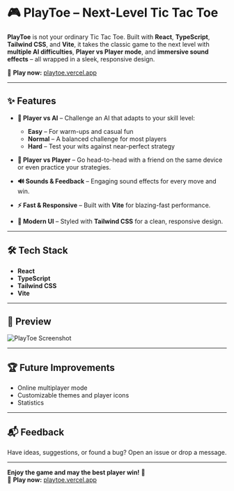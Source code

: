 # 🎮 PlayToe – Next-Level Tic Tac Toe

**PlayToe** is not your ordinary Tic Tac Toe. Built with **React**, **TypeScript**, **Tailwind CSS**, and **Vite**, it takes the classic game to the next level with **multiple AI difficulties**, **Player vs Player mode**, and **immersive sound effects** – all wrapped in a sleek, responsive design.

🔗 **Play now:** [playtoe.vercel.app](https://playtoe.vercel.app)

---

## ✨ Features

- **🤖 Player vs AI** – Challenge an AI that adapts to your skill level:

  - **Easy** – For warm-ups and casual fun
  - **Normal** – A balanced challenge for most players
  - **Hard** – Test your wits against near-perfect strategy

- **👥 Player vs Player** – Go head-to-head with a friend on the same device or even practice your strategies.

- **🔊 Sounds & Feedback** – Engaging sound effects for every move and win.

- **⚡ Fast & Responsive** – Built with **Vite** for blazing-fast performance.

- **🎨 Modern UI** – Styled with **Tailwind CSS** for a clean, responsive design.

---

## 🛠️ Tech Stack

- **React**
- **TypeScript**
- **Tailwind CSS**
- **Vite**

---

## 📸 Preview

![PlayToe Screenshot](link-to-your-screenshot.png)

---

## 🏆 Future Improvements

- Online multiplayer mode
- Customizable themes and player icons
- Statistics

---

## 📬 Feedback

Have ideas, suggestions, or found a bug? Open an issue or drop a message.

---

**Enjoy the game and may the best player win!** 🎯  
🔗 **Play now:** [playtoe.vercel.app](https://playtoe.vercel.app)
